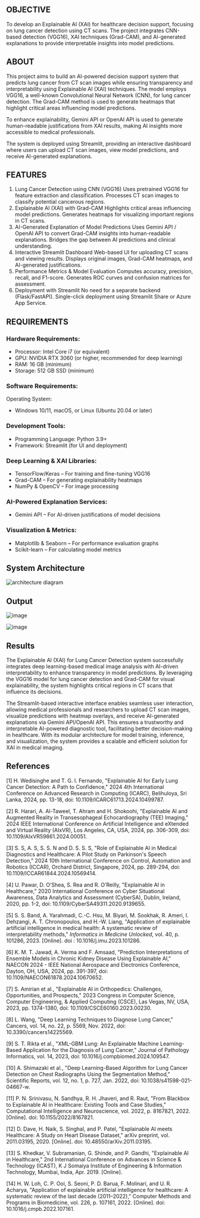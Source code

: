 ## OBJECTIVE
To develop an Explainable AI (XAI) for healthcare decision support, focusing on lung cancer detection using CT scans. The project integrates CNN-based detection (VGG16), XAI techniques (Grad-CAM), and AI-generated explanations to provide interpretable insights into model predictions.

## ABOUT
This project aims to build an AI-powered decision support system that predicts lung cancer from CT scan images while ensuring transparency and interpretability using Explainable AI (XAI) techniques. The model employs VGG16, a well-known Convolutional Neural Network (CNN), for lung cancer detection. The Grad-CAM method is used to generate heatmaps that highlight critical areas influencing model predictions.

To enhance explainability, Gemini API or OpenAI API is used to generate human-readable justifications from XAI results, making AI insights more accessible to medical professionals.

The system is deployed using Streamlit, providing an interactive dashboard where users can upload CT scan images, view model predictions, and receive AI-generated explanations.

## FEATURES

1. Lung Cancer Detection using CNN (VGG16)
Uses pretrained VGG16 for feature extraction and classification.
Processes CT scan images to classify potential cancerous regions.
2. Explainable AI (XAI) with Grad-CAM
Highlights critical areas influencing model predictions.
Generates heatmaps for visualizing important regions in CT scans.
3. AI-Generated Explanation of Model Predictions
Uses Gemini API / OpenAI API to convert Grad-CAM insights into human-readable explanations.
Bridges the gap between AI predictions and clinical understanding.
4. Interactive Streamlit Dashboard
Web-based UI for uploading CT scans and viewing results.
Displays original images, Grad-CAM heatmaps, and AI-generated justifications.
5. Performance Metrics & Model Evaluation
Computes accuracy, precision, recall, and F1-score.
Generates ROC curves and confusion matrices for assessment.
6. Deployment with Streamlit
No need for a separate backend (Flask/FastAPI).
Single-click deployment using Streamlit Share or Azure App Service.

## REQUIREMENTS

### Hardware Requirements:
- Processor: Intel Core i7 (or equivalent)
- GPU: NVIDIA RTX 3060 (or higher, recommended for deep learning)
- RAM: 16 GB (minimum)
- Storage: 512 GB SSD (minimum)
### Software Requirements:
Operating System:
- Windows 10/11, macOS, or Linux (Ubuntu 20.04 or later)
### Development Tools:
- Programming Language: Python 3.9+
- Framework: Streamlit (for UI and deployment)
### Deep Learning & XAI Libraries:
- TensorFlow/Keras – For training and fine-tuning VGG16
- Grad-CAM – For generating explainability heatmaps
- NumPy & OpenCV – For image processing
### AI-Powered Explanation Services:
- Gemini API  – For AI-driven justifications of model decisions
### Visualization & Metrics:
- Matplotlib & Seaborn – For performance evaluation graphs
- Scikit-learn – For calculating model metrics

## System Architecture 

![architecture diagram](https://github.com/user-attachments/assets/7955d282-e5cb-438b-bfdf-7c7052c70014)


## Output
![image](https://github.com/user-attachments/assets/f418c269-d785-4989-9a11-ab51022fce25)

![image](https://github.com/user-attachments/assets/e6fc2e79-43b6-41a2-a0b1-e6e06418d045)


## Results

The Explainable AI (XAI) for Lung Cancer Detection system successfully integrates deep learning-based medical image analysis with AI-driven interpretability to enhance transparency in model predictions. By leveraging the VGG16 model for lung cancer detection and Grad-CAM for visual explainability, the system highlights critical regions in CT scans that influence its decisions.

The Streamlit-based interactive interface enables seamless user interaction, allowing medical professionals and researchers to upload CT scan images, visualize predictions with heatmap overlays, and receive AI-generated explanations via Gemini API/OpenAI API. This ensures a trustworthy and interpretable AI-powered diagnostic tool, facilitating better decision-making in healthcare. With its modular architecture for model training, inference, and visualization, the system provides a scalable and efficient solution for XAI in medical imaging.

## References

[1]	H. Wedisinghe and T. G. I. Fernando, "Explainable AI for Early Lung Cancer Detection: A Path to Confidence," 2024 4th International Conference on Advanced Research in Computing (ICARC), Belihuloya, Sri Lanka, 2024, pp. 13-18, doi: 10.1109/ICARC61713.2024.10499787.

[2]	R. Harari, A. Al-Taweel, T. Ahram and H. Shokoohi, "Explainable AI and Augmented Reality in Transesophageal Echocardiography (TEE) Imaging," 2024 IEEE International Conference on Artificial Intelligence and eXtended and Virtual Reality (AIxVR), Los Angeles, CA, USA, 2024, pp. 306-309, doi: 10.1109/AIxVR59861.2024.00051.

[3]	S. S, A. S, S. S. N and D. S. S. S, "Role of Explainable AI in Medical Diagnostics and Healthcare: A Pilot Study on Parkinson's Speech Detection," 2024 10th International Conference on Control, Automation and Robotics (ICCAR), Orchard District, Singapore, 2024, pp. 289-294, doi: 10.1109/ICCAR61844.2024.10569414.

[4]	U. Pawar, D. O’Shea, S. Rea and R. O’Reilly, "Explainable AI in Healthcare," 2020 International Conference on Cyber Situational Awareness, Data Analytics and Assessment (CyberSA), Dublin, Ireland, 2020, pp. 1-2, doi: 10.1109/CyberSA49311.2020.9139655.

[5]	S. S. Band, A. Yarahmadi, C.-C. Hsu, M. Biyari, M. Sookhak, R. Ameri, I. Dehzangi, A. T. Chronopoulos, and H.-W. Liang, "Application of explainable artificial intelligence in medical health: A systematic review of interpretability methods," *Informatics in Medicine Unlocked*, vol. 40, p. 101286, 2023. [Online]. doi : 10.1016/j.imu.2023.101286.

[6]	K. M. T. Jawad, A. Verma and F. Amsaad, "Prediction Interpretations of Ensemble Models in Chronic Kidney Disease Using Explainable AI," NAECON 2024 - IEEE National Aerospace and Electronics Conference, Dayton, OH, USA, 2024, pp. 391-397, doi: 10.1109/NAECON61878.2024.10670652.

[7]	S. Amirian et al., "Explainable AI in Orthopedics: Challenges, Opportunities, and Prospects," 2023 Congress in Computer Science, Computer Engineering, & Applied Computing (CSCE), Las Vegas, NV, USA, 2023, pp. 1374-1380, doi: 10.1109/CSCE60160.2023.00230.

[8] 	L. Wang, "Deep Learning Techniques to Diagnose Lung Cancer," Cancers, vol. 14, no. 22, p. 5569, Nov. 2022, doi: 10.3390/cancers14225569.

[9]	S. T. Rikta et al., "XML-GBM Lung: An Explainable Machine Learning-Based Application for the Diagnosis of Lung Cancer," Journal of Pathology Informatics, vol. 14, 2023, doi: 10.1016/j.compbiomed.2024.109547.

[10]	A. Shimazaki et al., "Deep Learning-Based Algorithm for Lung Cancer Detection on Chest Radiographs Using the Segmentation Method," Scientific Reports, vol. 12, no. 1, p. 727, Jan. 2022, doi: 10.1038/s41598-021-04667-w.

[11] 	P. N. Srinivasu, N. Sandhya, R. H. Jhaveri, and R. Raut, "From Blackbox to Explainable AI in Healthcare: Existing Tools and Case Studies," Computational Intelligence and Neuroscience, vol. 2022, p. 8167821, 2022. [Online]. doi: 10.1155/2022/8167821.

[12]	D. Dave, H. Naik, S. Singhal, and P. Patel, "Explainable AI meets Healthcare: A Study on Heart Disease Dataset," arXiv preprint, vol. 2011.03195, 2020. [Online]. doi: 10.48550/arXiv.2011.03195.

[13] 	S. Khedkar, V. Subramanian, G. Shinde, and P. Gandhi, "Explainable AI in Healthcare," 2nd International Conference on Advances in Science & Technology (ICAST), K J Somaiya Institute of Engineering & Information Technology, Mumbai, India, Apr. 2019. [Online].

[14]	H. W. Loh, C. P. Ooi, S. Seoni, P. D. Barua, F. Molinari, and U. R. Acharya, "Application of explainable artificial intelligence for healthcare: A systematic review of the last decade (2011–2022)," Computer Methods and Programs in Biomedicine, vol. 226, p. 107161, 2022. [Online]. doi: 10.1016/j.cmpb.2022.107161.
